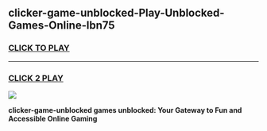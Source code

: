 
## clicker-game-unblocked-Play-Unblocked-Games-Online-lbn75
<h3>
<a href="https://premium76.site?title=clicker-game-unblocked&ref=25A">CLICK TO PLAY</a></h3>
<hr>

<h3>
<a href="https://premium76.site?title=clicker-game-unblocked&ref=25A">CLICK 2 PLAY</a>
  
</h3>

<a href="https://premium76.site?title=clicker-game-unblocked&ref=25A"><img src="https://clearcache.store/games.png"></a>


**clicker-game-unblocked games unblocked: Your Gateway to Fun and Accessible Online Gaming**
